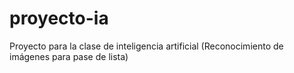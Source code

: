 # proyecto-ia
Proyecto para la clase de inteligencia artificial (Reconocimiento de imágenes para pase de lista)

